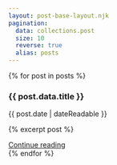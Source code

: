 ```yaml
---
layout: post-base-layout.njk
pagination:
  data: collections.post
  size: 10
  reverse: true
  alias: posts
---
```

{% for post in posts %}
  <div class="col-md-6">
    <div class="card flex-md-row mb-4 shadow-sm h-md-250">
      <div class="card-body d-flex flex-column align-items-start">
        <h3 class="mb-0">
          <strong class="d-inline-block mb-2">{{ post.data.title }}</strong>
          <a class="text-dark" href="{{ post.url | url }}"></a>
        </h3>
        <div datetime="{{ post.date | dateIso }}" class="mb-1 text-muted">{{ post.date | dateReadable }}</div>
        <p class="card-text mb-auto">{% excerpt post %}</p>
        <a href="{{ post.url | url }}" aria-label="Read more on {{ post.data.title }}">Continue reading</a>
      </div>
      <!-- <img class="card-img-right flex-auto d-none d-lg-block" data-src="holder.js/200x250?theme=thumb" alt="Thumbnail [200x250]" src="data:image/svg+xml;charset=UTF-8,%3Csvg%20width%3D%22200%22%20height%3D%22250%22%20xmlns%3D%22http%3A%2F%2Fwww.w3.org%2F2000%2Fsvg%22%20viewBox%3D%220%200%20200%20250%22%20preserveAspectRatio%3D%22none%22%3E%3Cdefs%3E%3Cstyle%20type%3D%22text%2Fcss%22%3E%23holder_170d75eb949%20text%20%7B%20fill%3A%23eceeef%3Bfont-weight%3Abold%3Bfont-family%3AArial%2C%20Helvetica%2C%20Open%20Sans%2C%20sans-serif%2C%20monospace%3Bfont-size%3A13pt%20%7D%20%3C%2Fstyle%3E%3C%2Fdefs%3E%3Cg%20id%3D%22holder_170d75eb949%22%3E%3Crect%20width%3D%22200%22%20height%3D%22250%22%20fill%3D%22%2355595c%22%3E%3C%2Frect%3E%3Cg%3E%3Ctext%20x%3D%2255.828125%22%20y%3D%22130.775%22%3EThumbnail%3C%2Ftext%3E%3C%2Fg%3E%3C%2Fg%3E%3C%2Fsvg%3E" data-holder-rendered="true" style="width: 200px; height: 250px;"> -->
    </div>
  </div>
{% endfor %}